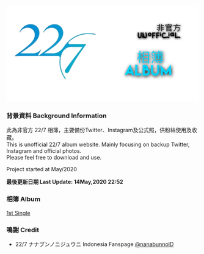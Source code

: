 ![227Main](Img/227Main.png)
### 背景資料 Background Information
此為非官方 22/7 相簿，主要備份Twitter、Instagram及公式照，供粉絲使用及收藏。<br>
This is unofficial 22/7 album website. Mainly focusing on backup Twitter, Instagram and official photos.<br>
Please feel free to download and use.

Project started at May/2020<br>

**最後更新日期 Last Update: 14May,2020 22:52**
### 相簿 Album
[1st Single](Markdown/1st%20Single.html)


### 鳴謝 Credit
- 22/7 ナナブンノニジュウニ Indonesia Fanspage [@nanabunnoID](https://www.facebook.com/pg/nanabunnoID/)
